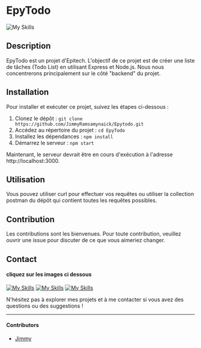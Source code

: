 # EpyTodo

![My Skills](https://skillicons.dev/icons?i=js,nodejs,mysql,mariadb)

## Description

EpyTodo est un projet d'Epitech. L'objectif de ce projet est de créer une liste de tâches (Todo List) en utilisant Express et Node.js. Nous nous concentrerons principalement sur le côté "backend" du projet.

## Installation

Pour installer et exécuter ce projet, suivez les étapes ci-dessous :

1. Clonez le dépôt : `git clone https://github.com/JimmyRamsamynaick/Epytodo.git`
2. Accédez au répertoire du projet : `cd EpyTodo`
3. Installez les dépendances : `npm install`
4. Démarrez le serveur : `npm start`

Maintenant, le serveur devrait être en cours d'exécution à l'adresse http://localhost:3000.

## Utilisation

Vous pouvez utiliser curl pour effectuer vos requêtes ou utiliser la collection postman du dépôt qui contient toutes les requêtes possibles.

## Contribution

Les contributions sont les bienvenues. Pour toute contribution, veuillez ouvrir une issue pour discuter de ce que vous aimeriez changer.

## Contact
#### cliquez sur les images ci dessous
[![My Skills](https://skillicons.dev/icons?i=linkedin)](https://www.linkedin.com/in/jimmy-ramsamyna%C3%AFck-9b2144288/)
[![My Skills](https://skillicons.dev/icons?i=gmail)](mailto:jimmyramsamynaick@gmail.com)
[![My Skills](https://skillicons.dev/icons?i=twitter)](https://twitter.com/blackangel9708)

N'hésitez pas à explorer mes projets et à me contacter si vous avez des questions ou des suggestions !

---
#### Contributors
- [Jimmy](https://github.com/JimmyRamsamynaick)

